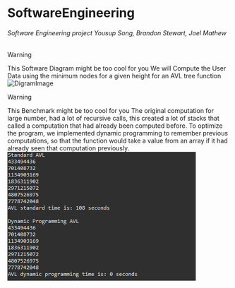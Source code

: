 # SoftwareEngineering
###### Software Engineering project Yousup Song, Brandon Stewart, Joel Mathew
> [!WARNING]
> This Software Diagram might be too cool for you
> We will Compute the User Data using the minimum nodes for a given height for an AVL tree function
![DigramImage](https://github.com/Youssup/SoftwareEngineering/assets/157427495/c929f203-15dd-46b1-a376-c4606df8a9c6)


> [!WARNING]
> This Benchmark might be too cool for you
> The original computation for large number, had a lot of recursive calls, this created a lot of stacks that called a computation that had already been computed before. To optimize the program, we implemented dynamic programming to remember previous computations, so that the function would take a value from an array if it had already seen that computation previously.
![DigramImage](RuntimeImprovement.png)
